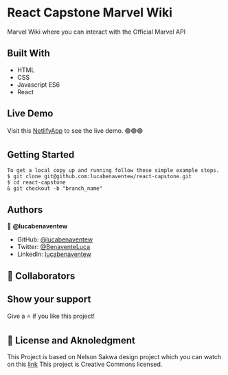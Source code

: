 # React Capstone Marvel Wiki
Marvel Wiki where you can interact with the Official Marvel API

## Built With

- HTML
- CSS
- Javascript ES6
- React

## Live Demo
Visit this [NetlifyApp](https://marvwikicapstone.netlify.app/) to see the live demo. 🟢🟢🟢

## Getting Started

```
To get a local copy up and running follow these simple example steps.
$ git clone git@github.com:lucabenaventew/react-capstone.git
$ cd react-capstone
& git checkout -b "branch_name"
```

## Authors

👤 **@lucabenaventew**

- GitHub: [@lucabenaventew](https://github.com/lucabenaventew)
- Twitter: [@BenaventeLuca](https://twitter.com/BenaventeLuca)
- LinkedIn: [lucabenaventew](https://linkedin.com/in/lucabenaventew/)

## 🤝 Collaborators

## Show your support

Give a ⭐️ if you like this project!


## 📝 License and Aknoledgment

This Project is based on Nelson Sakwa design project which you can watch on this [link](https://www.behance.net/sakwadesignstudio)
This project is Creative Commons licensed.